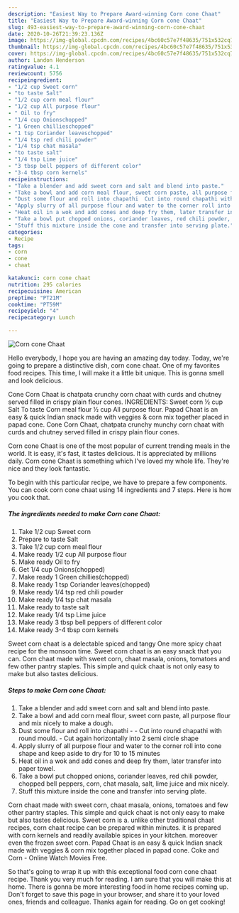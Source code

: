 ```yaml
---
description: "Easiest Way to Prepare Award-winning Corn cone Chaat"
title: "Easiest Way to Prepare Award-winning Corn cone Chaat"
slug: 493-easiest-way-to-prepare-award-winning-corn-cone-chaat
date: 2020-10-26T21:39:23.136Z
image: https://img-global.cpcdn.com/recipes/4bc60c57e7f48635/751x532cq70/corn-cone-chaat-recipe-main-photo.jpg
thumbnail: https://img-global.cpcdn.com/recipes/4bc60c57e7f48635/751x532cq70/corn-cone-chaat-recipe-main-photo.jpg
cover: https://img-global.cpcdn.com/recipes/4bc60c57e7f48635/751x532cq70/corn-cone-chaat-recipe-main-photo.jpg
author: Landon Henderson
ratingvalue: 4.1
reviewcount: 5756
recipeingredient:
- "1/2 cup Sweet corn"
- "to taste Salt"
- "1/2 cup corn meal flour"
- "1/2 cup All purpose flour"
- " Oil to fry"
- "1/4 cup Onionschopped"
- "1 Green chillieschopped"
- "1 tsp Coriander leaveschopped"
- "1/4 tsp red chili powder"
- "1/4 tsp chat masala"
- "to taste salt"
- "1/4 tsp Lime juice"
- "3 tbsp bell peppers of different color"
- "3-4 tbsp corn kernels"
recipeinstructions:
- "Take a blender and add sweet corn and salt and blend into paste."
- "Take a bowl and add corn meal flour, sweet corn paste, all purpose flour and mix nicely to make a dough."
- "Dust some flour and roll into chapathi  Cut into round chapathi with round mould. Cut again horizontally into 2 semi circle shape"
- "Apply slurry of all purpose flour and water to the corner roll into cone shape and keep aside to dry for 10 to 15 minutes"
- "Heat oil in a wok and add cones and deep fry them, later transfer into paper towel."
- "Take a bowl put chopped onions, coriander leaves, red chili powder, chopped bell peppers, corn, chat masala, salt, lime juice and mix nicely."
- "Stuff this mixture inside the cone and transfer into serving plate."
categories:
- Recipe
tags:
- corn
- cone
- chaat

katakunci: corn cone chaat 
nutrition: 295 calories
recipecuisine: American
preptime: "PT21M"
cooktime: "PT59M"
recipeyield: "4"
recipecategory: Lunch

---
```



![Corn cone Chaat](https://img-global.cpcdn.com/recipes/4bc60c57e7f48635/751x532cq70/corn-cone-chaat-recipe-main-photo.jpg)

Hello everybody, I hope you are having an amazing day today. Today, we're going to prepare a distinctive dish, corn cone chaat. One of my favorites food recipes. This time, I will make it a little bit unique. This is gonna smell and look delicious.

Cone Corn Chaat is chatpata crunchy corn chaat with curds and chutney served filled in crispy plain flour cones. INGREDIENTS: Sweet corn ½ cup Salt To taste Corn meal flour ½ cup All purpose flour. Papad Chaat is an easy &amp; quick Indian snack made with veggies &amp; corn mix together placed in papad cone. Cone Corn Chaat, chatpata crunchy munchy corn chaat with curds and chutney served filled in crispy plain flour cones.

Corn cone Chaat is one of the most popular of current trending meals in the world. It is easy, it's fast, it tastes delicious. It is appreciated by millions daily. Corn cone Chaat is something which I've loved my whole life. They're nice and they look fantastic.


To begin with this particular recipe, we have to prepare a few components. You can cook corn cone chaat using 14 ingredients and 7 steps. Here is how you cook that.

<!--inarticleads1-->

##### The ingredients needed to make Corn cone Chaat:

1. Take 1/2 cup Sweet corn
1. Prepare to taste Salt
1. Take 1/2 cup corn meal flour
1. Make ready 1/2 cup All purpose flour
1. Make ready  Oil to fry
1. Get 1/4 cup Onions(chopped)
1. Make ready 1 Green chillies(chopped)
1. Make ready 1 tsp Coriander leaves(chopped)
1. Make ready 1/4 tsp red chili powder
1. Make ready 1/4 tsp chat masala
1. Make ready to taste salt
1. Make ready 1/4 tsp Lime juice
1. Make ready 3 tbsp bell peppers of different color
1. Make ready 3-4 tbsp corn kernels


Sweet corn chaat is a delectable spiced and tangy One more spicy chaat recipe for the monsoon time. Sweet corn chaat is an easy snack that you can. Corn chaat made with sweet corn, chaat masala, onions, tomatoes and few other pantry staples. This simple and quick chaat is not only easy to make but also tastes delicious. 

<!--inarticleads2-->

##### Steps to make Corn cone Chaat:

1. Take a blender and add sweet corn and salt and blend into paste.
1. Take a bowl and add corn meal flour, sweet corn paste, all purpose flour and mix nicely to make a dough.
1. Dust some flour and roll into chapathi -  - Cut into round chapathi with round mould. - Cut again horizontally into 2 semi circle shape
1. Apply slurry of all purpose flour and water to the corner roll into cone shape and keep aside to dry for 10 to 15 minutes
1. Heat oil in a wok and add cones and deep fry them, later transfer into paper towel.
1. Take a bowl put chopped onions, coriander leaves, red chili powder, chopped bell peppers, corn, chat masala, salt, lime juice and mix nicely.
1. Stuff this mixture inside the cone and transfer into serving plate.


Corn chaat made with sweet corn, chaat masala, onions, tomatoes and few other pantry staples. This simple and quick chaat is not only easy to make but also tastes delicious. Sweet corn is a. unlike other traditional chaat recipes, corn chaat recipe can be prepared within minutes. it is prepared with corn kernels and readily available spices in your kitchen. moreover even the frozen sweet corn. Papad Chaat is an easy &amp; quick Indian snack made with veggies &amp; corn mix together placed in papad cone. Coke and Corn - Online Watch Movies Free. 

So that's going to wrap it up with this exceptional food corn cone chaat recipe. Thank you very much for reading. I am sure that you will make this at home. There is gonna be more interesting food in home recipes coming up. Don't forget to save this page in your browser, and share it to your loved ones, friends and colleague. Thanks again for reading. Go on get cooking!

